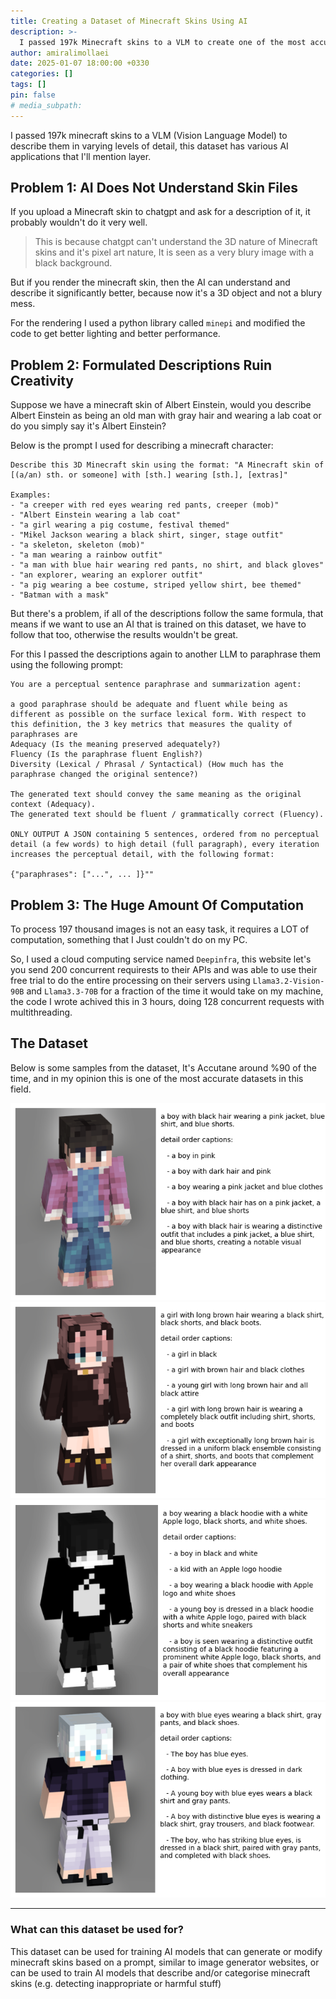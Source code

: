 ```yaml
---
title: Creating a Dataset of Minecraft Skins Using AI
description: >-
  I passed 197k Minecraft skins to a VLM to create one of the most accurate datasets of labelled minecraft skins available
author: amiralimollaei
date: 2025-01-07 18:00:00 +0330
categories: []
tags: []
pin: false
# media_subpath:
---
```


I passed 197k minecraft skins to a VLM (Vision Language Model) to describe them in varying levels of detail, this dataset has various AI applications that I'll mention layer.

## Problem 1: AI Does Not Understand Skin Files
If you upload a Minecraft skin to chatgpt and ask for a description of it, it probably wouldn't do it very well.
> This is because chatgpt can't understand the 3D nature of Minecraft skins and it's pixel art nature, It is seen as a very blury image with a black background.

But if you render the minecraft skin, then the AI can understand and describe it significantly better, because now it's a 3D object and not a blury mess.

For the rendering I used a python library called `minepi` and modified the code to get better lighting and better performance.

## Problem 2: Formulated Descriptions Ruin Creativity
Suppose we have a minecraft skin of Albert Einstein, would you describe Albert Einstein as being an old man with gray hair and wearing a lab coat or do you simply say it's Albert Einstein? 

Below is the prompt I used for describing a minecraft character:
```
Describe this 3D Minecraft skin using the format: "A Minecraft skin of [(a/an) sth. or someone] with [sth.] wearing [sth.], [extras]"

Examples:
- "a creeper with red eyes wearing red pants, creeper (mob)"
- "Albert Einstein wearing a lab coat"
- "a girl wearing a pig costume, festival themed"
- "Mikel Jackson wearing a black shirt, singer, stage outfit"
- "a skeleton, skeleton (mob)"
- "a man wearing a rainbow outfit"
- "a man with blue hair wearing red pants, no shirt, and black gloves"
- "an explorer, wearing an explorer outfit"
- "a pig wearing a bee costume, striped yellow shirt, bee themed"
- "Batman with a mask"
```

But there's a problem, if all of the descriptions follow the same formula, that means if we want to use an AI that is trained on this dataset, we have to follow that too, otherwise the results wouldn't be great.

For this I passed the descriptions again to another LLM to paraphrase them using the following prompt:
```
You are a perceptual sentence paraphrase and summarization agent:

a good paraphrase should be adequate and fluent while being as different as possible on the surface lexical form. With respect to this definition, the 3 key metrics that measures the quality of paraphrases are
Adequacy (Is the meaning preserved adequately?)
Fluency (Is the paraphrase fluent English?)
Diversity (Lexical / Phrasal / Syntactical) (How much has the paraphrase changed the original sentence?)

The generated text should convey the same meaning as the original context (Adequacy).
The generated text should be fluent / grammatically correct (Fluency).

ONLY OUTPUT A JSON containing 5 sentences, ordered from no perceptual detail (a few words) to high detail (full paragraph), every iteration increases the perceptual detail, with the following format:

{"paraphrases": ["...", ... ]}""
```

## Problem 3: The Huge Amount Of Computation
To process 197 thousand images is not an easy task, it requires a LOT of computation, something that I Just couldn't do on my PC.

So, I used a cloud computing service named `Deepinfra`, this website let's you send 200 concurrent requirests to their APIs and was able to use their free trial to do the entire processing on their servers using `Llama3.2-Vision-90B` and `Llama3.3-70B` for a fraction of the time it would take on my machine, the code I wrote achived this in 3 hours, doing 128 concurrent requests with multithreading.

## The Dataset
Below is some samples from the dataset,
It's Accutane around %90 of the time, and in my opinion this is one of the most accurate datasets in this field.

![Sample 1](/assets/posts/1/sample1.png)
![Sample 2](/assets/posts/1/sample2.png)
![Sample 3](/assets/posts/1/sample3.png)
![Sample 4](/assets/posts/1/sample4.png)

---

### What can this dataset be used for?
This dataset can be used for training AI models that can generate or modify minecraft skins based on a prompt, similar to image generator websites, or can be used to train AI models that describe and/or categorise minecraft skins (e.g. detecting inappropriate or harmful stuff)
